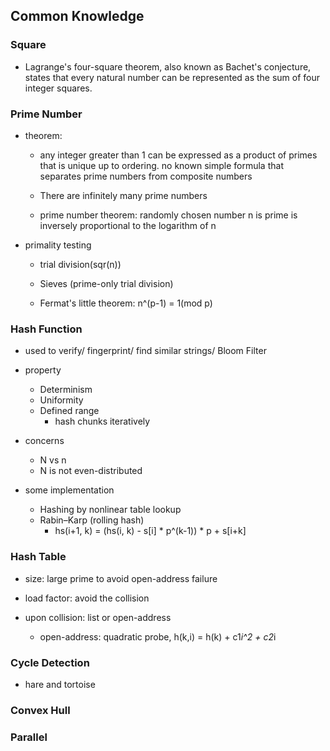 ## Common Knowledge

### Square

- Lagrange's four-square theorem, also known as Bachet's conjecture, states that every natural number can be represented as the sum of four integer squares.

### Prime Number

- theorem:
	- any integer greater than 1 can be expressed as a product of primes that is unique up to ordering. 
 no known simple formula that separates prime numbers from composite numbers

	- There are infinitely many prime numbers

	- prime number theorem: randomly chosen number n is prime is inversely proportional to the logarithm of n

- primality testing

	- trial division(sqr(n))

	- Sieves (prime-only trial division)

	- Fermat's little theorem: n^(p-1) = 1(mod p)


### Hash Function

- used to verify/ fingerprint/ find similar strings/ Bloom Filter

- property
	- Determinism
	- Uniformity
	- Defined range
		- hash chunks iteratively

- concerns
	- N vs n
	- N is not even-distributed

- some implementation
	- Hashing by nonlinear table lookup
	- Rabin–Karp (rolling hash)
	  - hs(i+1, k) = (hs(i, k) - s[i] * p^(k-1)) * p + s[i+k] 

### Hash Table

- size: large prime to avoid open-address failure

- load factor: avoid the collision

- upon collision: list or open-address

  - open-address: quadratic probe, h(k,i) = h(k) + c1*i^2 + c2*i

### Cycle Detection

- hare and tortoise

### Convex Hull

### Parallel
